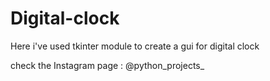 # Digital-clock
Here i've used tkinter module to create a gui for digital clock

check the Instagram page : @python_projects_ 
